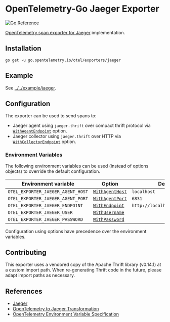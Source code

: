 # OpenTelemetry-Go Jaeger Exporter

[![Go Reference](https://pkg.go.dev/badge/go.opentelemetry.io/otel/exporters/jaeger.svg)](https://pkg.go.dev/go.opentelemetry.io/otel/exporters/jaeger)

[OpenTelemetry span exporter for Jaeger](https://github.com/open-telemetry/opentelemetry-specification/blob/main/specification/trace/sdk_exporters/jaeger.md) implementation.

## Installation

```
go get -u go.opentelemetry.io/otel/exporters/jaeger
```

## Example

See [../../example/jaeger](../../example/jaeger).

## Configuration

The exporter can be used to send spans to:

- Jaeger agent using `jaeger.thrift` over compact thrift protocol via
  [`WithAgentEndpoint`](https://pkg.go.dev/go.opentelemetry.io/otel/exporters/jaeger#WithAgentEndpoint) option.
- Jaeger collector using `jaeger.thrift` over HTTP via
  [`WithCollectorEndpoint`](https://pkg.go.dev/go.opentelemetry.io/otel/exporters/jaeger#WithCollectorEndpoint) option.

### Environment Variables

The following environment variables can be used
(instead of options objects) to override the default configuration.

| Environment variable              | Option                                                                                        | Default value                       |
| --------------------------------- | --------------------------------------------------------------------------------------------- | ----------------------------------- |
| `OTEL_EXPORTER_JAEGER_AGENT_HOST` | [`WithAgentHost`](https://pkg.go.dev/go.opentelemetry.io/otel/exporters/jaeger#WithAgentHost) | `localhost`                         |
| `OTEL_EXPORTER_JAEGER_AGENT_PORT` | [`WithAgentPort`](https://pkg.go.dev/go.opentelemetry.io/otel/exporters/jaeger#WithAgentPort) | `6831`                              |
| `OTEL_EXPORTER_JAEGER_ENDPOINT`   | [`WithEndpoint`](https://pkg.go.dev/go.opentelemetry.io/otel/exporters/jaeger#WithEndpoint)   | `http://localhost:14268/api/traces` |
| `OTEL_EXPORTER_JAEGER_USER`       | [`WithUsername`](https://pkg.go.dev/go.opentelemetry.io/otel/exporters/jaeger#WithUsername)   |                                     |
| `OTEL_EXPORTER_JAEGER_PASSWORD`   | [`WithPassword`](https://pkg.go.dev/go.opentelemetry.io/otel/exporters/jaeger#WithPassword)   |                                     |

Configuration using options have precedence over the environment variables.

## Contributing

This exporter uses a vendored copy of the Apache Thrift library (v0.14.1) at a custom import path.
When re-generating Thrift code in the future, please adapt import paths as necessary.

## References

- [Jaeger](https://www.jaegertracing.io/)
- [OpenTelemetry to Jaeger Transformation](https://github.com/open-telemetry/opentelemetry-specification/blob/main/specification/trace/sdk_exporters/jaeger.md)
- [OpenTelemetry Environment Variable Specification](https://github.com/open-telemetry/opentelemetry-specification/blob/main/specification/sdk-environment-variables.md)

